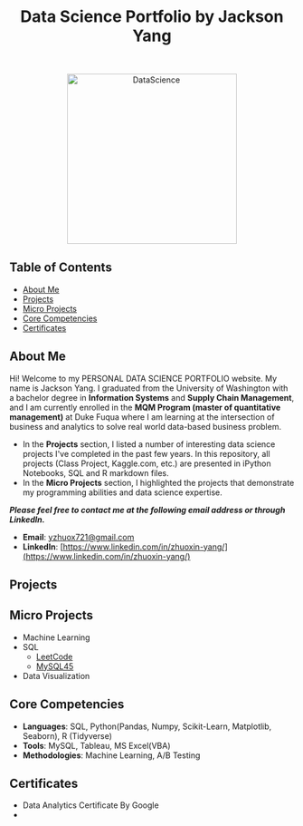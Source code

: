<h1 align="center"> Data Science Portfolio by Jackson Yang </h1> <br>

<p align="center">
    <img alt="DataScience" title="DataScience" src="https://scontent-atl3-2.xx.fbcdn.net/v/t1.6435-9/50668157_10161237108170705_9039394814923112448_n.png?_nc_cat=109&ccb=1-7&_nc_sid=09cbfe&_nc_ohc=HUt-sXnpOWUAX8fzM8h&tn=omnbPY_wYR65mjka&_nc_ht=scontent-atl3-2.xx&oh=00_AT91SnJkMp0ZSKjEHSOKQYBBSmOjKjzUWhsfX3RrH2hPyg&oe=6317EB4B" width="300" height="300">
</p>


## Table of Contents
* [About Me](#about-me)
* [Projects](#projects)
* [Micro Projects](#micro-projects)
* [Core Competencies](#core-competencies)
* [Certificates](Certificates)


## About Me
Hi! Welcome to my PERSONAL DATA SCIENCE PORTFOLIO website. My name is Jackson Yang. I graduated from the University of Washington with a bachelor degree in **Information Systems** and **Supply Chain Management**, and I am currently enrolled in the **MQM Program (master of quantitative management)** at Duke Fuqua where I am learning at the intersection of business and analytics to solve real world data-based business problem.

- In the **Projects** section, I listed a number of interesting data science projects I've completed in the past few years. In this repository, all projects (Class Project, Kaggle.com, etc.) are presented in iPython Notebooks, SQL and R markdown files.
- In the **Micro Projects** section, I highlighted the projects that demonstrate my programming abilities and data science expertise.

***Please feel free to contact me at the following email address or through Linkedln.***

- **Email**: [yzhuox721@gmail.com](yzhuox721@gmail.com)
- **Linkedln**: [https://www.linkedin.com/in/zhuoxin-yang/](https://www.linkedin.com/in/zhuoxin-yang/)


## Projects



## Micro Projects
- Machine Learning
- SQL
    - [LeetCode](https://github.com/YZXBiz/Yang_Portfolio/tree/main/Micro%20Projects/SQL/Leetcode)
    - [MySQL45](https://github.com/YZXBiz/Yang_Portfolio/tree/main/Micro%20Projects/SQL/Mysql45(Chinese))
- Data Visualization


## Core Competencies
- **Languages**: SQL, Python(Pandas, Numpy, Scikit-Learn, Matplotlib, Seaborn), R (Tidyverse)
- **Tools**: MySQL, Tableau, MS Excel(VBA)
- **Methodologies**: Machine Learning, A/B Testing

## Certificates
- Data Analytics Certificate By Google
- 
